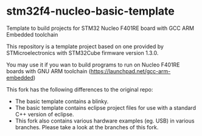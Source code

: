 stm32f4-nucleo-basic-template
=============================

Template to build projects for STM32 Nucleo F401RE board with GCC ARM Embedded toolchain

This repository is a template project based on one provided by STMicroelectronics with STM32Cube firmware version 1.3.0.

You may use it if you wan to build programs to run on Nucleo F401RE boards with GNU ARM toolchain (https://launchpad.net/gcc-arm-embedded)

This fork has the following differences to the original repo:
  * The basic template contains a blinky.
  * The basic template contains eclipse project files for use with a standard C++ version of eclipse.
  * This fork also contains various hardware examples (eg. USB) in various branches. Please take a look at the branches of this fork.
